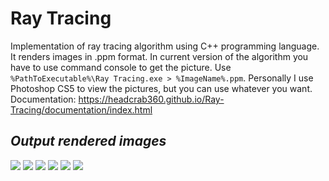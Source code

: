 # Ray Tracing
Implementation of ray tracing algorithm using C++ programming language. It renders images in .ppm format.
In current version of the algorithm you have to use command console to get the picture.
Use ``%PathToExecutable%\Ray Tracing.exe > %ImageName%.ppm``. Personally I use Photoshop CS5 to view the pictures, but you can use whatever you want.
Documentation: https://headcrab360.github.io/Ray-Tracing/documentation/index.html
## _Output rendered images_
![](../main/demos/Final.png)
![](../main/demos/Balls_high_res.png)
![](../main/demos/CornellBox.png)
![](../main/demos/CornellSmoke.png)
![](../main/demos/LightSphere.png)
![](../main/demos/Earth.png)